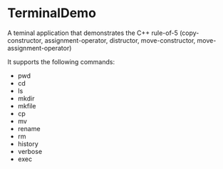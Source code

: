 # TerminalDemo
A teminal application that demonstrates the C++ rule-of-5 (copy-constructor, assignment-operator, distructor, move-constructor, move-assignment-operator)

It supports the following commands:
* pwd
* cd
* ls
* mkdir
* mkfile
* cp
* mv
* rename
* rm
* history
* verbose
* exec
